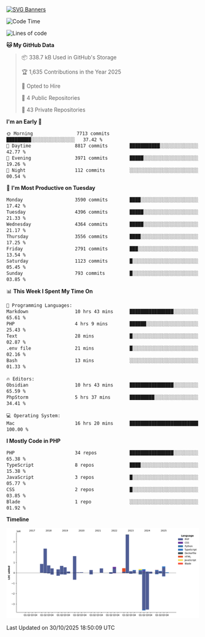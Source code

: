 [![SVG Banners](https://svg-banners.vercel.app/api?type=glitch&text1=Gere_Lajos%F0%9F%92%BB&width=800&height=400)](https://github.com/Akshay090/svg-banners)

<!--START_SECTION:waka-->
![Code Time](http://img.shields.io/badge/Code%20Time-2%2C960%20hrs%204%20mins-blue)

![Lines of code](https://img.shields.io/badge/From%20Hello%20World%20I%27ve%20Written-15.5%20million%20lines%20of%20code-blue)

**🐱 My GitHub Data** 

> 📦 338.7 kB Used in GitHub's Storage 
 > 
> 🏆 1,635 Contributions in the Year 2025
 > 
> 💼 Opted to Hire
 > 
> 📜 4 Public Repositories 
 > 
> 🔑 43 Private Repositories 
 > 
**I'm an Early 🐤** 

```text
🌞 Morning                7713 commits        █████████░░░░░░░░░░░░░░░░   37.42 % 
🌆 Daytime                8817 commits        ███████████░░░░░░░░░░░░░░   42.77 % 
🌃 Evening                3971 commits        █████░░░░░░░░░░░░░░░░░░░░   19.26 % 
🌙 Night                  112 commits         ░░░░░░░░░░░░░░░░░░░░░░░░░   00.54 % 
```
📅 **I'm Most Productive on Tuesday** 

```text
Monday                   3590 commits        ████░░░░░░░░░░░░░░░░░░░░░   17.42 % 
Tuesday                  4396 commits        █████░░░░░░░░░░░░░░░░░░░░   21.33 % 
Wednesday                4364 commits        █████░░░░░░░░░░░░░░░░░░░░   21.17 % 
Thursday                 3556 commits        ████░░░░░░░░░░░░░░░░░░░░░   17.25 % 
Friday                   2791 commits        ███░░░░░░░░░░░░░░░░░░░░░░   13.54 % 
Saturday                 1123 commits        █░░░░░░░░░░░░░░░░░░░░░░░░   05.45 % 
Sunday                   793 commits         █░░░░░░░░░░░░░░░░░░░░░░░░   03.85 % 
```


📊 **This Week I Spent My Time On** 

```text
💬 Programming Languages: 
Markdown                 10 hrs 43 mins      ████████████████░░░░░░░░░   65.61 % 
PHP                      4 hrs 9 mins        ██████░░░░░░░░░░░░░░░░░░░   25.43 % 
Text                     28 mins             █░░░░░░░░░░░░░░░░░░░░░░░░   02.87 % 
.env file                21 mins             █░░░░░░░░░░░░░░░░░░░░░░░░   02.16 % 
Bash                     13 mins             ░░░░░░░░░░░░░░░░░░░░░░░░░   01.33 % 

🔥 Editors: 
Obsidian                 10 hrs 43 mins      ████████████████░░░░░░░░░   65.59 % 
PhpStorm                 5 hrs 37 mins       █████████░░░░░░░░░░░░░░░░   34.41 % 

💻 Operating System: 
Mac                      16 hrs 20 mins      █████████████████████████   100.00 % 
```

**I Mostly Code in PHP** 

```text
PHP                      34 repos            ████████████████░░░░░░░░░   65.38 % 
TypeScript               8 repos             ████░░░░░░░░░░░░░░░░░░░░░   15.38 % 
JavaScript               3 repos             █░░░░░░░░░░░░░░░░░░░░░░░░   05.77 % 
CSS                      2 repos             █░░░░░░░░░░░░░░░░░░░░░░░░   03.85 % 
Blade                    1 repo              ░░░░░░░░░░░░░░░░░░░░░░░░░   01.92 % 
```



**Timeline**

![Lines of Code chart](https://raw.githubusercontent.com/gere-lajos/gere-lajos/main/assets/bar_graph.png)


 Last Updated on 30/10/2025 18:50:09 UTC
<!--END_SECTION:waka-->
